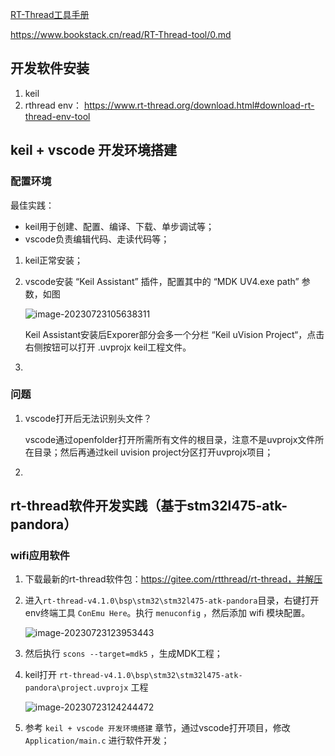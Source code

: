[RT-Thread工具手册](https://www.bookstack.cn/books/RT-Thread-tool)

https://www.bookstack.cn/read/RT-Thread-tool/0.md



## 开发软件安装

1. keil
2. rthread env： https://www.rt-thread.org/download.html#download-rt-thread-env-tool



## keil + vscode 开发环境搭建

### 配置环境

最佳实践：

- keil用于创建、配置、编译、下载、单步调试等；
- vscode负责编辑代码、走读代码等；



1. keil正常安装；

2. vscode安装 “Keil Assistant” 插件，配置其中的 “MDK UV4.exe path” 参数，如图

   ![image-20230723105638311](https://zsj-typora.oss-cn-beijing.aliyuncs.com/img/image-20230723105638311.png)

   Keil Assistant安装后Exporer部分会多一个分栏 “Keil uVision Project“，点击右侧按钮可以打开 .uvprojx keil工程文件。

3. 


### 问题

1. vscode打开后无法识别头文件？

   vscode通过openfolder打开所需所有文件的根目录，注意不是uvprojx文件所在目录；然后再通过keil uvision project分区打开uvprojx项目；

2. 



## rt-thread软件开发实践（基于stm32l475-atk-pandora）

### wifi应用软件

1. 下载最新的rt-thread软件包：https://gitee.com/rtthread/rt-thread，并解压

2. 进入`rt-thread-v4.1.0\bsp\stm32\stm32l475-atk-pandora`目录，右键打开env终端工具 `ConEmu Here`。执行 `menuconfig` ，然后添加 wifi 模块配置。

   ![image-20230723123953443](https://zsj-typora.oss-cn-beijing.aliyuncs.com/img/image-20230723123953443.png)

3. 然后执行 `scons --target=mdk5` ，生成MDK工程；

4. keil打开 `rt-thread-v4.1.0\bsp\stm32\stm32l475-atk-pandora\project.uvprojx` 工程

   ![image-20230723124244472](https://zsj-typora.oss-cn-beijing.aliyuncs.com/img/image-20230723124244472.png)

5. 参考 `keil + vscode 开发环境搭建` 章节，通过vscode打开项目，修改 `Application/main.c` 进行软件开发；




